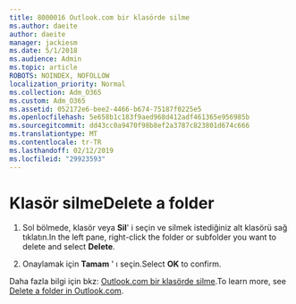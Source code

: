 ```yaml
---
title: 8000016 Outlook.com bir klasörde silme
ms.author: daeite
author: daeite
manager: jackiesm
ms.date: 5/1/2018
ms.audience: Admin
ms.topic: article
ROBOTS: NOINDEX, NOFOLLOW
localization_priority: Normal
ms.collection: Adm_O365
ms.custom: Adm_O365
ms.assetid: 052172e6-bee2-4466-b674-75187f0225e5
ms.openlocfilehash: 5e658b1c183f9aed968d412adf461365e956985b
ms.sourcegitcommit: dd43cc0a9470f98b8ef2a3787c823801d674c666
ms.translationtype: MT
ms.contentlocale: tr-TR
ms.lasthandoff: 02/12/2019
ms.locfileid: "29923593"
---
```

# <a name="delete-a-folder"></a><span data-ttu-id="b0820-102">Klasör silme</span><span class="sxs-lookup"><span data-stu-id="b0820-102">Delete a folder</span></span>

1. <span data-ttu-id="b0820-103">Sol bölmede, klasör veya **Sil**' i seçin ve silmek istediğiniz alt klasörü sağ tıklatın.</span><span class="sxs-lookup"><span data-stu-id="b0820-103">In the left pane, right-click the folder or subfolder you want to delete and select **Delete**.</span></span> 
    
2. <span data-ttu-id="b0820-104">Onaylamak için **Tamam** ' ı seçin.</span><span class="sxs-lookup"><span data-stu-id="b0820-104">Select **OK** to confirm.</span></span> 
    
<span data-ttu-id="b0820-105">Daha fazla bilgi için bkz: [Outlook.com bir klasörde silme](https://go.microsoft.com/fwlink/p/?linkid=873134).</span><span class="sxs-lookup"><span data-stu-id="b0820-105">To learn more, see [Delete a folder in Outlook.com](https://go.microsoft.com/fwlink/p/?linkid=873134).</span></span>
  

